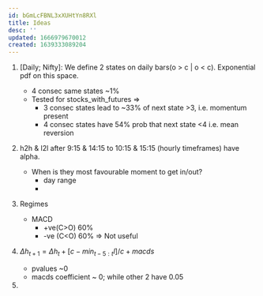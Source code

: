 ```yaml
---
id: bGmLcFBNL3xXUHtYn8RXl
title: Ideas
desc: ''
updated: 1666979670012
created: 1639333089204
---
```

1. [Daily; Nifty]: We define 2 states on daily bars(o > c | o < c). Exponential pdf on this space.
    * 4 consec same states ~1%
    * Tested for stocks_with_futures =>
        * 3 consec states lead to ~33% of next state >3, i.e. momentum present
        * 4 consec states have 54% prob that next state <4 i.e. mean reversion

2. h2h & l2l after 9:15 & 14:15 to 10:15 & 15:15 (hourly timeframes) have alpha.
    * When is they most favourable moment to get in/out?
        - day range
        - 
3. Regimes
    - MACD 
        * +ve(C>O) 60%
        * -ve (C<O) 60%
    $\Longrightarrow$ Not useful

4. $\Delta h_{t+1} =\Delta h_{t} + [c-min_{t-5:t}l]/c + macds$
    - pvalues ~0
    - macds coefficient ~ 0; while other 2 have 0.05

5. 